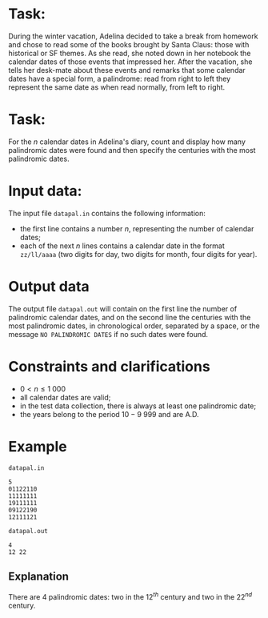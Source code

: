 # Task:

During the winter vacation, Adelina decided to take a break from homework and chose to read some of the books brought by Santa Claus: those with historical or SF themes. As she read, she noted down in her notebook the calendar dates of those events that impressed her. After the vacation, she tells her desk-mate about these events and remarks that some calendar dates have a special form, a palindrome: read from right to left they represent the same date as when read normally, from left to right.

# Task:

For the $n$ calendar dates in Adelina's diary, count and display how many palindromic dates were found and then specify the centuries with the most palindromic dates.

# Input data:

The input file `datapal.in` contains the following information:
- the first line contains a number $n$, representing the number of calendar dates;
- each of the next $n$ lines contains a calendar date in the format `zz/ll/aaaa` (two digits for day, two digits for month, four digits for year).

# Output data

The output file `datapal.out` will contain on the first line the number of palindromic calendar dates, and on the second line the centuries with the most palindromic dates, in chronological order, separated by a space, or the message `NO PALINDROMIC DATES` if no such dates were found.

# Constraints and clarifications

* $0 < n \leq 1\ 000$
* all calendar dates are valid;
* in the test data collection, there is always at least one palindromic date;
* the years belong to the period $10 - 9\ 999$ and are A.D.

# Example

`datapal.in`
```
5
01122110
11111111
19111111
09122190
12111121
```

`datapal.out`
```
4 
12 22
```

## Explanation

There are $4$ palindromic dates: two in the $12^{th}$ century and two in the $22^{nd}$ century.